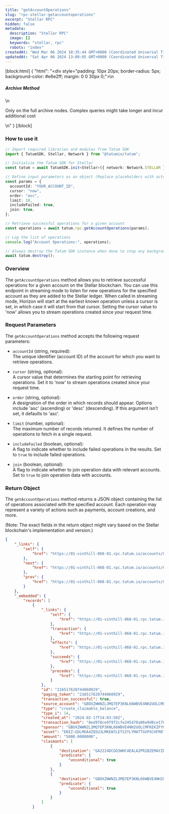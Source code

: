 ```yaml
---
title: "getAccountOperations"
slug: "rpc-stellar-getaccountoperations"
excerpt: "Stellar RPC"
hidden: false
metadata: 
  description: "Stellar RPC"
  image: []
  keywords: "stellar, rpc"
  robots: "index"
createdAt: "Wed Mar 06 2024 10:35:44 GMT+0000 (Coordinated Universal Time)"
updatedAt: "Sat Apr 06 2024 13:09:05 GMT+0000 (Coordinated Universal Time)"
---
```

[block:html]
{
  "html": "<div style=\"padding: 10px 20px; border-radius: 5px; background-color: #e6e2ff; margin: 0 0 30px 0;\">\n  <h5>Archive Method</h5>\n  <p>Only on the full archive nodes. Complex queries might take longer and incur additional cost</p>\n</div>"
}
[/block]


### How to use it

```typescript
// Import required libraries and modules from Tatum SDK
import { TatumSDK, Stellar, Network } from "@tatumio/tatum";

// Initialize the Tatum SDK for Stellar
const tatum = await TatumSDK.init<Stellar>({ network: Network.STELLAR });

// Define input parameters as an object (Replace placeholders with actual values and remove redundant)
const params = {
  accountId: "YOUR_ACCOUNT_ID",
  cursor: "now",
  order: "asc",
  limit: 10,
  includeFailed: true,
  join: true,
};

// Retrieve successful operations for a given account
const operations = await tatum.rpc.getAccountOperations(params);

// Log the list of operations
console.log("Account Operations:", operations);

// Always destroy the Tatum SDK instance when done to stop any background processes
await tatum.destroy();
```

### Overview

The `getAccountOperations` method allows you to retrieve successful operations for a given account on the Stellar blockchain. You can use this endpoint in streaming mode to listen for new operations for the specified account as they are added to the Stellar ledger. When called in streaming mode, Horizon will start at the earliest known operation unless a cursor is set, in which case it will start from that cursor. Setting the cursor value to 'now' allows you to stream operations created since your request time.

### Request Parameters

The `getAccountOperations` method accepts the following request parameters:

- `accountId` (string, required):  
  The unique identifier (account ID) of the account for which you want to retrieve operations.

- `cursor` (string, optional):  
  A cursor value that determines the starting point for retrieving operations. Set it to 'now' to stream operations created since your request time.

- `order` (string, optional):  
  A designation of the order in which records should appear. Options include 'asc' (ascending) or 'desc' (descending). If this argument isn’t set, it defaults to 'asc'.

- `limit` (number, optional):  
  The maximum number of records returned. It defines the number of operations to fetch in a single request.

- `includeFailed` (boolean, optional):  
  A flag to indicate whether to include failed operations in the results. Set to `true` to include failed operations.

- `join` (boolean, optional):  
  A flag to indicate whether to join operation data with relevant accounts. Set to `true` to join operation data with accounts.

### Return Object

The `getAccountOperations` method returns a JSON object containing the list of operations associated with the specified account. Each operation may represent a variety of actions such as payments, account creations, and more.

(Note: The exact fields in the return object might vary based on the Stellar blockchain's implementation and version.)

```json
{
    "_links": {
        "self": {
            "href": "https://01-vinthill-068-01.rpc.tatum.io/accounts/GA2224DCGO3WHC4EALA2PR2BZEMAYZPBPTHS243ZYYWQMBWRPJSZH5A6/operations?cursor=&limit=10&order=asc"
        },
        "next": {
            "href": "https://01-vinthill-068-01.rpc.tatum.io/accounts/GA2224DCGO3WHC4EALA2PR2BZEMAYZPBPTHS243ZYYWQMBWRPJSZH5A6/operations?cursor=216532408316960769&limit=10&order=asc"
        },
        "prev": {
            "href": "https://01-vinthill-068-01.rpc.tatum.io/accounts/GA2224DCGO3WHC4EALA2PR2BZEMAYZPBPTHS243ZYYWQMBWRPJSZH5A6/operations?cursor=216517620744060929&limit=10&order=desc"
        }
    },
    "_embedded": {
        "records": [
            {
                "_links": {
                    "self": {
                        "href": "https://01-vinthill-068-01.rpc.tatum.io/operations/216517620744060929"
                    },
                    "transaction": {
                        "href": "https://01-vinthill-068-01.rpc.tatum.io/transactions/8ed978ce9f9f2cfe245470a06e9d0ce178f0cc602fd2b8d5e6047192e13d7475"
                    },
                    "effects": {
                        "href": "https://01-vinthill-068-01.rpc.tatum.io/operations/216517620744060929/effects"
                    },
                    "succeeds": {
                        "href": "https://01-vinthill-068-01.rpc.tatum.io/effects?order=desc&cursor=216517620744060929"
                    },
                    "precedes": {
                        "href": "https://01-vinthill-068-01.rpc.tatum.io/effects?order=asc&cursor=216517620744060929"
                    }
                },
                "id": "216517620744060929",
                "paging_token": "216517620744060929",
                "transaction_successful": true,
                "source_account": "GBOXZWWNZL3MQ7EP3KNL66WBVE4NH2UOLCMFKEKZFYQT5MOP2JDKENIZ",
                "type": "create_claimable_balance",
                "type_i": 14,
                "created_at": "2024-02-17T14:03:50Z",
                "transaction_hash": "8ed978ce9f9f2cfe245470a06e9d0ce178f0cc602fd2b8d5e6047192e13d7475",
                "sponsor": "GBOXZWWNZL3MQ7EP3KNL66WBVE4NH2UOLCMFKEKZFYQT5MOP2JDKENIZ",
                "asset": "ENIZ:GDLMUA4ZQSU3LMKEW7LETSIYLYMATTGVPXCHFRRTGQTF6K55XOQIENIZ",
                "amount": "5000.0000000",
                "claimants": [
                    {
                        "destination": "GA2224DCGO3WHC4EALA2PR2BZEMAYZPBPTHS243ZYYWQMBWRPJSZH5A6",
                        "predicate": {
                            "unconditional": true
                        }
                    },
                    {
                        "destination": "GBOXZWWNZL3MQ7EP3KNL66WBVE4NH2UOLCMFKEKZFYQT5MOP2JDKENIZ",
                        "predicate": {
                            "unconditional": true
                        }
                    }
                ]
            }
```
